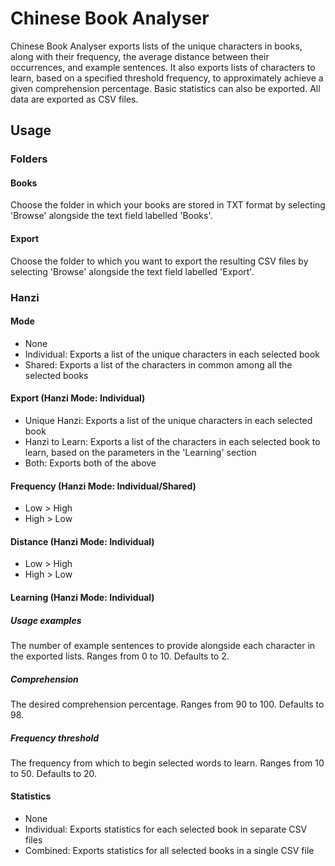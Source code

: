 # Chinese Book Analyser

Chinese Book Analyser exports lists of the unique characters in books, along with their frequency, the average distance between their occurrences, and example sentences. It also exports lists of characters to learn, based on a specified threshold frequency, to approximately achieve a given comprehension percentage. Basic statistics can also be exported. All data are exported as CSV files.

## Usage
### Folders
#### Books
Choose the folder in which your books are stored in TXT format by selecting 'Browse' alongside the text field labelled 'Books'.

#### Export
Choose the folder to which you want to export the resulting CSV files by selecting 'Browse' alongside the text field labelled 'Export'.

### Hanzi
#### Mode
* None
* Individual: Exports a list of the unique characters in each selected book
* Shared: Exports a list of the characters in common among all the selected books

#### Export (Hanzi Mode: Individual)
* Unique Hanzi: Exports a list of the unique characters in each selected book
* Hanzi to Learn: Exports a list of the characters in each selected book to learn, based on the parameters in the 'Learning' section
* Both: Exports both of the above

#### Frequency (Hanzi Mode: Individual/Shared)
* Low > High
* High > Low

#### Distance (Hanzi Mode: Individual)
* Low > High
* High > Low

#### Learning (Hanzi Mode: Individual)
##### Usage examples
The number of example sentences to provide alongside each character in the exported lists. Ranges from 0 to 10. Defaults to 2.

##### Comprehension
The desired comprehension percentage. Ranges from 90 to 100. Defaults to 98.

##### Frequency threshold
The frequency from which to begin selected words to learn. Ranges from 10 to 50. Defaults to 20.

#### Statistics
* None
* Individual: Exports statistics for each selected book in separate CSV files
* Combined: Exports statistics for all selected books in a single CSV file
